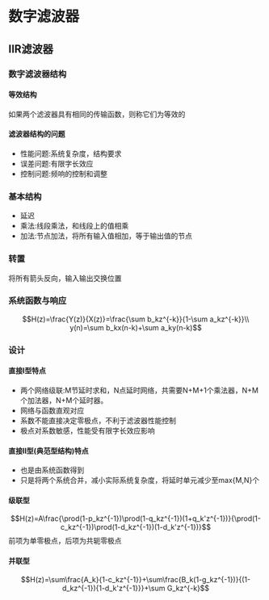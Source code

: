 # 数字滤波器
## IIR滤波器
### 数字滤波器结构
#### 等效结构
如果两个滤波器具有相同的传输函数，则称它们为等效的
#### 滤波器结构的问题
* 性能问题:系统复杂度，结构要求
* 误差问题:有限字长效应
* 控制问题:频响的控制和调整
### 基本结构
* 延迟
* 乘法:线段乘法，和线段上的值相乘
* 加法:节点加法，将所有输入值相加，等于输出值的节点
### 转置
将所有箭头反向，输入输出交换位置
### 系统函数与响应
$$H(z)=\frac{Y(z)}{X(z)}=\frac{\sum b_kz^{-k}}{1-\sum a_kz^{-k}}\\
y(n)=\sum b_kx(n-k)+\sum a_ky(n-k)$$
### 设计
#### 直接I型特点
* 两个网络级联:M节延时求和，N点延时网络，共需要N+M+1个乘法器，N+M个加法器，N+M个延时器。
* 网络与函数直观对应
* 系数不能直接决定零极点，不利于滤波器性能控制
* 极点对系数敏感，性能受有限字长效应影响
#### 直接II型(典范型结构)特点
* 也是由系统函数得到
* 只是将两个系统合并，减小实际系统复杂度，将延时单元减少至max{M,N}个
#### 级联型
$$H(z)=A\frac{\prod(1-p_kz^{-1})\prod(1-q_kz^{-1})(1+q_k'z^{-1})}{\prod(1-c_kz^{-1})\prod(1-d_kz^{-1})(1-d_k'z^{-1})}$$
前项为单零极点，后项为共轭零极点
#### 并联型
$$H(z)=\sum\frac{A_k}{1-c_kz^{-1}}+\sum\frac{B_k(1-g_kz^{-1})}{(1-d_kz^{-1}){1-d_k'z^{-1}}}+\sum G_kz^{-k}$$
